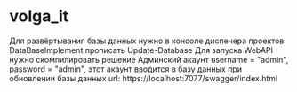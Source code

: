 # volga_it
Для развёртывания базы данных нужно в консоле диспечера проектов DataBaseImplement прописать Update-Database
Для запуска WebAPI нужно скомпилировать решение
Админский акаунт username = "admin", password = "admin", этот акаунт вводится в базу данных при обновлении базы данных
url: https://localhost:7077/swagger/index.html
